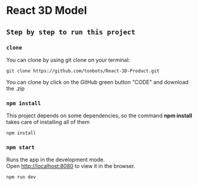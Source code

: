 # React 3D Model

## `Step by step to run this project`

### `clone`

You can clone by using git clone on your terminal:

    git clone https://github.com/tonbots/React-3D-Product.git

You can clone by click on the GitHub green button "CODE" and download the .zip

### `npm install`

This project depends on some dependencies, so the command **npm install** takes care of installing all of them

    npm install

### `npm start`

Runs the app in the development mode.\
Open [http://localhost:8080](http://localhost:8080) to view it in the browser.

    npm run dev
